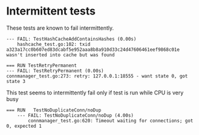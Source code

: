 Intermittent tests
===

These tests are known to fail intermittently.

```
--- FAIL: TestHashCacheAddContainsHashes (0.00s)
    hashcache_test.go:102: txid a323a17cc0b607ed83dcabf5e952aaa8b8a910d33c24d47606461eef9868c01e wasn't inserted into cache but was found
```

```
=== RUN TestRetryPermanent
--- FAIL: TestRetryPermanent (0.00s)
connmanager_test.go:273: retry: 127.0.0.1:18555 - want state 0, got state 3
```

This test seems to intermittently fail only if test is run while CPU is very busy
```
=== RUN   TestNoDuplicateConn/noDup
    --- FAIL: TestNoDuplicateConn/noDup (4.00s)
        connmanager_test.go:620: Timeout waiting for connections; got 0, expected 1
```
